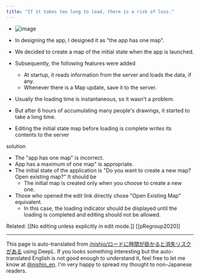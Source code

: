 ```yaml
---
title: "If it takes too long to load, there is a risk of loss."
---
```


- ![image](https://gyazo.com/45f6f02cae08e863c916a4b47dd3ff1a/thumb/1000)

- In designing the app, I designed it as "the app has one map".
- We decided to create a map of the initial state when the app is launched.
- Subsequently, the following features were added
    - At startup, it reads information from the server and loads the data, if any.
    - Whenever there is a Map update, save it to the server.
- Usually the loading time is instantaneous, so it wasn't a problem.
- But after 6 hours of accumulating many people's drawings, it started to take a long time.
- Editing the initial state map before loading is complete writes its contents to the server

solution
- The "app has one map" is incorrect.
- App has a maximum of one map" is appropriate.
- The initial state of the application is "Do you want to create a new map? Open existing map?" It should be
    - The initial map is created only when you choose to create a new one.
- Those who opened the edit link directly chose "Open Existing Map" equivalent.
    - In this case, the loading indicator should be displayed until the loading is completed and editing should not be allowed.

Related: [[No editing unless explicitly in edit mode.]]
[[pRegroup2020]]

---
This page is auto-translated from [/nishio/ロードに時間が掛かると消失リスクがある](https://scrapbox.io/nishio/ロードに時間が掛かると消失リスクがある) using DeepL. If you looks something interesting but the auto-translated English is not good enough to understand it, feel free to let me know at [@nishio_en](https://twitter.com/nishio_en). I'm very happy to spread my thought to non-Japanese readers.